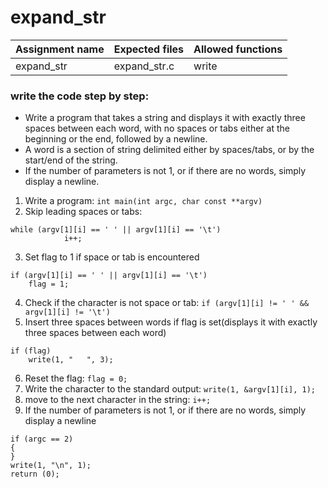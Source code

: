 # expand_str

| Assignment name | Expected files | Allowed functions |
| --------------- | -------------  | ----------------- |
| expand_str        | expand_str.c     | write             |

### write the code step by step:
* Write a program that takes a string and displays it with exactly three spaces between each word, with no spaces or tabs either at the beginning or the end, followed by a newline.
* A word is a section of string delimited either by spaces/tabs, or by the start/end of the string.
* If the number of parameters is not 1, or if there are no words, simply display a newline.

1. Write a program: ``` int main(int argc, char const **argv) ```
2.  Skip leading spaces or tabs:
```
while (argv[1][i] == ' ' || argv[1][i] == '\t')
			i++;
```
3. Set flag to 1 if space or tab is encountered
```
if (argv[1][i] == ' ' || argv[1][i] == '\t')
    flag = 1;
```
4. Check if the character is not space or tab: ``` if (argv[1][i] != ' ' && argv[1][i] != '\t') ```
5. Insert three spaces between words if flag is set(displays it with exactly three spaces between each word)
```
if (flag)
    write(1, "   ", 3);
```
6. Reset the flag: ``` flag = 0; ```
7. Write the character to the standard output: ``` write(1, &argv[1][i], 1); ```
8.  move to the next character in the string: ``` i++; ```
9. If the number of parameters is not 1, or if there are no words, simply display a newline
```
if (argc == 2)
{
}
write(1, "\n", 1);
return (0);
```
